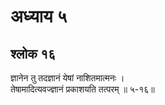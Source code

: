 # अध्याय ५

## श्लोक १६

ज्ञानेन तु तदज्ञानं येषां नाशितमात्मनः ।<br>तेषामादित्यवज्ज्ञानं प्रकाशयति तत्परम् ॥ ५-१६॥<br><br>

